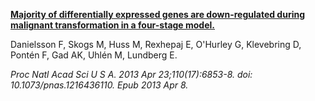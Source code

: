 [**Majority of differentially expressed genes are down-regulated during malignant transformation in a four-stage model.**](https://www.ncbi.nlm.nih.gov/pubmed/23569271)

Danielsson F, Skogs M, Huss M, Rexhepaj E, O'Hurley G, Klevebring D, Pontén F, Gad AK, Uhlén M, Lundberg E.

*Proc Natl Acad Sci U S A. 2013 Apr 23;110(17):6853-8. doi: 10.1073/pnas.1216436110. Epub 2013 Apr 8.*

